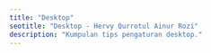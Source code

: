 ```yaml
---
title: "Desktop"
seotitle: "Desktop - Hervy Qurrotul Ainur Rozi"
description: "Kumpulan tips pengaturan desktop."
---
```

